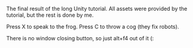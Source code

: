 The final result of the long Unity tutorial. All assets were provided by the tutorial, but the rest is done by me. 

Press X to speak to the frog. 
Press C to throw a cog (they fix robots).

There is no window closing button, so just alt+f4 out of it (:
